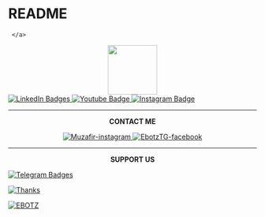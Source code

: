 # README

     </a>
   <div id="badges" align="center">
     <img src="https://media.giphy.com/media/M9gbBd9nbDrOTu1Mqx/giphy.gif" width="100"/>
   </div>

   <div id="badges">
     <a href="your-linkedin-URL">
       <img src="https://img.shields.io/badge/LinkedIn-blue?style=for-the-badge&logo=linkedin&logoColor=white"
   alt="LinkedIn Badges"/>
     </a>
     <a href="your-youtube-URL">
       <img src="https://img.shields.io/badge/Youtube-red?style=for-the-badge&logo=youtube&logoColor=white"
   alt="Youtube Badge"/>
     </a>
     <a href="your-instagram-URL">
       <img src="https://img.shields.io/badge/Instagram-800e56?style=for-the-badge&logo=instagram&logoColor=white"
   alt="Instagram Badge"/>
     <a/>
   </div>

   ----

   <p align="center">
   <b>CONTACT ME</b>
   </p>

   <p align="center">
     <a href="https://www.instagram.com/muzafir____" target="blank">
       <img src="https://img.icons8.com/bubbles/100/0000/instagram-new.png" alt="Muzafir-instagram" />
     <a/>
     <a href="https://www.facebook.com/Ebotz.TG" target="blank">
       <img src="https://img.icons8.com/bubbles/100/0000/facebook-new.png" alt="EbotzTG-facebook" />
     <a/>
   </p>

   ----

   <p align="center">
   <b>SUPPORT US</b>
   </p>
      <a href="https://t.me/inbliz">
       <img src="https://img.shields.io/badge/Telegram-1f98d3?style=for-the-badge&logo=Telegram&logoColor=white"
   alt="Telegram Badges"/>



















   [![Thanks](https://img.shields.io/badge/Thanks-900048.svg)](https://t.me/mnzks)

   [![EBOTZ](https://stars.medv.io/EBOTZ/badges.svg)](https://github.com/TGEBOTZ)
